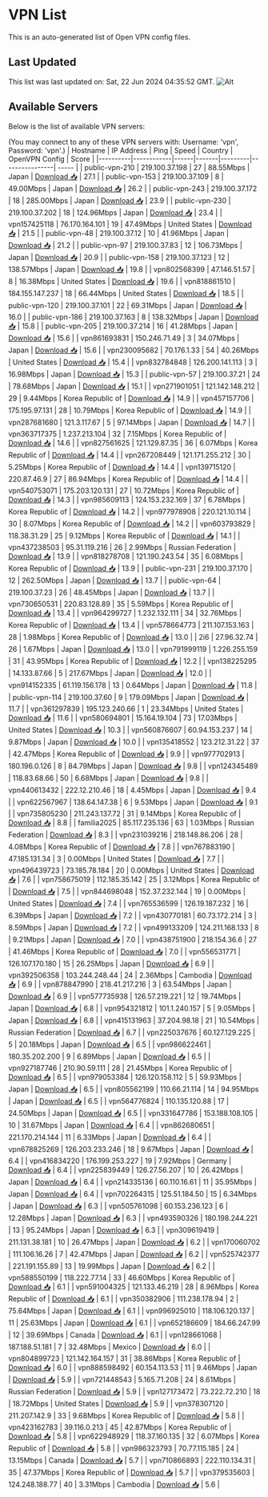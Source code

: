 # VPN List

This is an auto-generated list of Open VPN config files.

## Last Updated

This list was last updated on: Sat, 22 Jun 2024 04:35:52 GMT.
![Alt](https://repobeats.axiom.co/api/embed/186b98318ef1479477931607c1ad7d823f12451f.svg "Repobeats analytics image")

## Available Servers

Below is the list of available VPN servers:

(You may connect to any of these VPN servers with: Username: 'vpn', Password: 'vpn'.)
| Hostname | IP Address | Ping | Speed | Country | OpenVPN Config | Score |
|----------|------------|------|-------|---------|----------------| ----- |
| public-vpn-210 | 219.100.37.198 | 27 | 88.55Mbps | Japan | [Download 📥](./configs/server_0_JP.ovpn) | 27.1 |
| public-vpn-153 | 219.100.37.109 | 8 | 49.00Mbps | Japan | [Download 📥](./configs/server_1_JP.ovpn) | 26.2 |
| public-vpn-243 | 219.100.37.172 | 18 | 285.00Mbps | Japan | [Download 📥](./configs/server_2_JP.ovpn) | 23.9 |
| public-vpn-230 | 219.100.37.202 | 18 | 124.96Mbps | Japan | [Download 📥](./configs/server_3_JP.ovpn) | 23.4 |
| vpn157425118 | 76.170.164.101 | 19 | 47.49Mbps | United States | [Download 📥](./configs/server_4_US.ovpn) | 21.5 |
| public-vpn-48 | 219.100.37.12 | 10 | 41.96Mbps | Japan | [Download 📥](./configs/server_5_JP.ovpn) | 21.2 |
| public-vpn-97 | 219.100.37.83 | 12 | 106.73Mbps | Japan | [Download 📥](./configs/server_6_JP.ovpn) | 20.9 |
| public-vpn-158 | 219.100.37.123 | 12 | 138.57Mbps | Japan | [Download 📥](./configs/server_7_JP.ovpn) | 19.8 |
| vpn802568399 | 47.146.51.57 | 8 | 16.38Mbps | United States | [Download 📥](./configs/server_8_US.ovpn) | 19.6 |
| vpn818861510 | 184.155.147.237 | 18 | 66.44Mbps | United States | [Download 📥](./configs/server_9_US.ovpn) | 18.5 |
| public-vpn-120 | 219.100.37.101 | 22 | 69.31Mbps | Japan | [Download 📥](./configs/server_10_JP.ovpn) | 16.0 |
| public-vpn-186 | 219.100.37.163 | 8 | 138.32Mbps | Japan | [Download 📥](./configs/server_11_JP.ovpn) | 15.8 |
| public-vpn-205 | 219.100.37.214 | 16 | 41.28Mbps | Japan | [Download 📥](./configs/server_12_JP.ovpn) | 15.6 |
| vpn861693831 | 150.246.71.49 | 3 | 34.07Mbps | Japan | [Download 📥](./configs/server_13_JP.ovpn) | 15.6 |
| vpn230095682 | 70.176.1.33 | 54 | 40.26Mbps | United States | [Download 📥](./configs/server_14_US.ovpn) | 15.4 |
| vpn832784848 | 126.200.141.113 | 3 | 16.98Mbps | Japan | [Download 📥](./configs/server_15_JP.ovpn) | 15.3 |
| public-vpn-57 | 219.100.37.21 | 24 | 78.68Mbps | Japan | [Download 📥](./configs/server_16_JP.ovpn) | 15.1 |
| vpn271901051 | 121.142.148.212 | 29 | 9.44Mbps | Korea Republic of | [Download 📥](./configs/server_17_KR.ovpn) | 14.9 |
| vpn457157706 | 175.195.97.131 | 28 | 10.79Mbps | Korea Republic of | [Download 📥](./configs/server_18_KR.ovpn) | 14.9 |
| vpn287681680 | 121.3.117.67 | 5 | 97.14Mbps | Japan | [Download 📥](./configs/server_19_JP.ovpn) | 14.7 |
| vpn363717375 | 1.237.213.104 | 32 | 7.15Mbps | Korea Republic of | [Download 📥](./configs/server_20_KR.ovpn) | 14.6 |
| vpn827561625 | 121.129.87.35 | 36 | 6.07Mbps | Korea Republic of | [Download 📥](./configs/server_21_KR.ovpn) | 14.4 |
| vpn267208449 | 121.171.255.212 | 30 | 5.25Mbps | Korea Republic of | [Download 📥](./configs/server_22_KR.ovpn) | 14.4 |
| vpn139715120 | 220.87.46.9 | 27 | 86.94Mbps | Korea Republic of | [Download 📥](./configs/server_23_KR.ovpn) | 14.4 |
| vpn540753071 | 175.203.120.131 | 27 | 10.72Mbps | Korea Republic of | [Download 📥](./configs/server_24_KR.ovpn) | 14.3 |
| vpn985609113 | 124.153.232.169 | 37 | 6.78Mbps | Korea Republic of | [Download 📥](./configs/server_25_KR.ovpn) | 14.2 |
| vpn977978908 | 220.121.10.114 | 30 | 8.07Mbps | Korea Republic of | [Download 📥](./configs/server_26_KR.ovpn) | 14.2 |
| vpn603793829 | 118.38.31.29 | 25 | 9.12Mbps | Korea Republic of | [Download 📥](./configs/server_27_KR.ovpn) | 14.1 |
| vpn437238503 | 95.31.119.216 | 26 | 2.99Mbps | Russian Federation | [Download 📥](./configs/server_28_RU.ovpn) | 13.9 |
| vpn818278708 | 121.190.243.54 | 35 | 6.08Mbps | Korea Republic of | [Download 📥](./configs/server_29_KR.ovpn) | 13.9 |
| public-vpn-231 | 219.100.37.170 | 12 | 262.50Mbps | Japan | [Download 📥](./configs/server_30_JP.ovpn) | 13.7 |
| public-vpn-64 | 219.100.37.23 | 26 | 48.45Mbps | Japan | [Download 📥](./configs/server_31_JP.ovpn) | 13.7 |
| vpn730650531 | 220.83.128.89 | 35 | 5.59Mbps | Korea Republic of | [Download 📥](./configs/server_32_KR.ovpn) | 13.4 |
| vpn964299727 | 1.232.132.111 | 34 | 32.76Mbps | Korea Republic of | [Download 📥](./configs/server_33_KR.ovpn) | 13.4 |
| vpn578664773 | 211.107.153.163 | 28 | 1.98Mbps | Korea Republic of | [Download 📥](./configs/server_34_KR.ovpn) | 13.0 |
| 2i6 | 27.96.32.74 | 26 | 1.67Mbps | Japan | [Download 📥](./configs/server_35_JP.ovpn) | 13.0 |
| vpn791999119 | 1.226.255.159 | 31 | 43.95Mbps | Korea Republic of | [Download 📥](./configs/server_36_KR.ovpn) | 12.2 |
| vpn138225295 | 14.133.87.66 | 5 | 217.67Mbps | Japan | [Download 📥](./configs/server_37_JP.ovpn) | 12.0 |
| vpn914152335 | 61.119.156.178 | 13 | 0.64Mbps | Japan | [Download 📥](./configs/server_38_JP.ovpn) | 11.8 |
| public-vpn-114 | 219.100.37.60 | 9 | 179.09Mbps | Japan | [Download 📥](./configs/server_39_JP.ovpn) | 11.7 |
| vpn361297839 | 195.123.240.66 | 1 | 23.34Mbps | United States | [Download 📥](./configs/server_40_US.ovpn) | 11.6 |
| vpn580694801 | 15.164.19.104 | 73 | 17.03Mbps | United States | [Download 📥](./configs/server_41_US.ovpn) | 10.3 |
| vpn560876607 | 60.94.153.237 | 14 | 9.87Mbps | Japan | [Download 📥](./configs/server_42_JP.ovpn) | 10.0 |
| vpn135418552 | 123.212.31.22 | 37 | 42.47Mbps | Korea Republic of | [Download 📥](./configs/server_43_KR.ovpn) | 9.9 |
| vpn977702913 | 180.196.0.126 | 8 | 84.79Mbps | Japan | [Download 📥](./configs/server_44_JP.ovpn) | 9.8 |
| vpn124345489 | 118.83.68.66 | 50 | 6.68Mbps | Japan | [Download 📥](./configs/server_45_JP.ovpn) | 9.8 |
| vpn440613432 | 222.12.210.46 | 18 | 4.45Mbps | Japan | [Download 📥](./configs/server_46_JP.ovpn) | 9.4 |
| vpn622567967 | 138.64.147.38 | 6 | 9.53Mbps | Japan | [Download 📥](./configs/server_47_JP.ovpn) | 9.1 |
| vpn735805230 | 211.243.137.72 | 31 | 9.14Mbps | Korea Republic of | [Download 📥](./configs/server_48_KR.ovpn) | 8.8 |
| familia2025 | 85.117.235.136 | 63 | 1.03Mbps | Russian Federation | [Download 📥](./configs/server_49_RU.ovpn) | 8.3 |
| vpn231039216 | 218.148.86.206 | 28 | 4.08Mbps | Korea Republic of | [Download 📥](./configs/server_50_KR.ovpn) | 7.8 |
| vpn767883190 | 47.185.131.34 | 3 | 0.00Mbps | United States | [Download 📥](./configs/server_51_US.ovpn) | 7.7 |
| vpn496439723 | 73.185.78.184 | 20 | 0.00Mbps | United States | [Download 📥](./configs/server_52_US.ovpn) | 7.6 |
| vpn758675019 | 112.185.35.142 | 25 | 3.12Mbps | Korea Republic of | [Download 📥](./configs/server_53_KR.ovpn) | 7.5 |
| vpn844698048 | 152.37.232.144 | 19 | 0.00Mbps | United States | [Download 📥](./configs/server_54_US.ovpn) | 7.4 |
| vpn765536599 | 126.19.187.232 | 16 | 6.39Mbps | Japan | [Download 📥](./configs/server_55_JP.ovpn) | 7.2 |
| vpn430770181 | 60.73.172.214 | 3 | 8.59Mbps | Japan | [Download 📥](./configs/server_56_JP.ovpn) | 7.2 |
| vpn499133209 | 124.211.168.133 | 8 | 9.21Mbps | Japan | [Download 📥](./configs/server_57_JP.ovpn) | 7.0 |
| vpn438751900 | 218.154.36.6 | 27 | 41.46Mbps | Korea Republic of | [Download 📥](./configs/server_58_KR.ovpn) | 7.0 |
| vpn556531771 | 126.107.170.180 | 15 | 26.25Mbps | Japan | [Download 📥](./configs/server_59_JP.ovpn) | 6.9 |
| vpn392506358 | 103.244.248.44 | 24 | 2.36Mbps | Cambodia | [Download 📥](./configs/server_60_KH.ovpn) | 6.9 |
| vpn878847990 | 218.41.217.216 | 3 | 63.54Mbps | Japan | [Download 📥](./configs/server_61_JP.ovpn) | 6.9 |
| vpn577735938 | 126.57.219.221 | 12 | 19.74Mbps | Japan | [Download 📥](./configs/server_62_JP.ovpn) | 6.8 |
| vpn954321812 | 101.1.240.157 | 5 | 9.05Mbps | Japan | [Download 📥](./configs/server_63_JP.ovpn) | 6.8 |
| vpn415131963 | 37.204.98.18 | 21 | 10.54Mbps | Russian Federation | [Download 📥](./configs/server_64_RU.ovpn) | 6.7 |
| vpn225037676 | 60.127.129.225 | 5 | 20.18Mbps | Japan | [Download 📥](./configs/server_65_JP.ovpn) | 6.5 |
| vpn986622461 | 180.35.202.200 | 9 | 6.89Mbps | Japan | [Download 📥](./configs/server_66_JP.ovpn) | 6.5 |
| vpn927187746 | 210.90.59.111 | 28 | 21.45Mbps | Korea Republic of | [Download 📥](./configs/server_67_KR.ovpn) | 6.5 |
| vpn979053384 | 126.120.158.112 | 5 | 59.93Mbps | Japan | [Download 📥](./configs/server_68_JP.ovpn) | 6.5 |
| vpn805562199 | 110.66.21.114 | 14 | 94.95Mbps | Japan | [Download 📥](./configs/server_69_JP.ovpn) | 6.5 |
| vpn564776824 | 110.135.120.88 | 17 | 24.50Mbps | Japan | [Download 📥](./configs/server_70_JP.ovpn) | 6.5 |
| vpn331647786 | 153.188.108.105 | 10 | 31.67Mbps | Japan | [Download 📥](./configs/server_71_JP.ovpn) | 6.4 |
| vpn862680651 | 221.170.214.144 | 11 | 6.33Mbps | Japan | [Download 📥](./configs/server_72_JP.ovpn) | 6.4 |
| vpn678825269 | 126.203.233.246 | 18 | 9.67Mbps | Japan | [Download 📥](./configs/server_73_JP.ovpn) | 6.4 |
| vpn416834220 | 176.199.253.227 | 19 | 7.92Mbps | Germany | [Download 📥](./configs/server_74_DE.ovpn) | 6.4 |
| vpn225839449 | 126.27.56.207 | 10 | 26.42Mbps | Japan | [Download 📥](./configs/server_75_JP.ovpn) | 6.4 |
| vpn214335136 | 60.110.16.61 | 11 | 35.95Mbps | Japan | [Download 📥](./configs/server_76_JP.ovpn) | 6.4 |
| vpn702264315 | 125.51.184.50 | 15 | 6.34Mbps | Japan | [Download 📥](./configs/server_77_JP.ovpn) | 6.3 |
| vpn505761098 | 60.153.236.123 | 6 | 12.28Mbps | Japan | [Download 📥](./configs/server_78_JP.ovpn) | 6.3 |
| vpn493590326 | 180.198.244.221 | 13 | 95.24Mbps | Japan | [Download 📥](./configs/server_79_JP.ovpn) | 6.3 |
| vpn309619419 | 211.131.38.181 | 10 | 26.47Mbps | Japan | [Download 📥](./configs/server_80_JP.ovpn) | 6.2 |
| vpn170060702 | 111.106.16.26 | 7 | 42.47Mbps | Japan | [Download 📥](./configs/server_81_JP.ovpn) | 6.2 |
| vpn525742377 | 221.191.155.89 | 13 | 19.99Mbps | Japan | [Download 📥](./configs/server_82_JP.ovpn) | 6.2 |
| vpn588550199 | 118.222.77.14 | 33 | 46.60Mbps | Korea Republic of | [Download 📥](./configs/server_83_KR.ovpn) | 6.1 |
| vpn591004325 | 121.133.46.219 | 28 | 8.96Mbps | Korea Republic of | [Download 📥](./configs/server_84_KR.ovpn) | 6.1 |
| vpn350382906 | 111.238.178.94 | 2 | 75.64Mbps | Japan | [Download 📥](./configs/server_85_JP.ovpn) | 6.1 |
| vpn996925010 | 118.106.120.137 | 11 | 25.63Mbps | Japan | [Download 📥](./configs/server_86_JP.ovpn) | 6.1 |
| vpn652186609 | 184.66.247.99 | 12 | 39.69Mbps | Canada | [Download 📥](./configs/server_87_CA.ovpn) | 6.1 |
| vpn128661068 | 187.188.51.181 | 7 | 32.48Mbps | Mexico | [Download 📥](./configs/server_88_MX.ovpn) | 6.0 |
| vpn804899723 | 121.142.164.157 | 31 | 38.86Mbps | Korea Republic of | [Download 📥](./configs/server_89_KR.ovpn) | 6.0 |
| vpn888598492 | 60.154.113.53 | 11 | 9.46Mbps | Japan | [Download 📥](./configs/server_90_JP.ovpn) | 5.9 |
| vpn721448543 | 5.165.71.208 | 24 | 8.61Mbps | Russian Federation | [Download 📥](./configs/server_91_RU.ovpn) | 5.9 |
| vpn127173472 | 73.222.72.210 | 18 | 18.72Mbps | United States | [Download 📥](./configs/server_92_US.ovpn) | 5.9 |
| vpn378307120 | 211.207.142.9 | 33 | 9.68Mbps | Korea Republic of | [Download 📥](./configs/server_93_KR.ovpn) | 5.8 |
| vpn423162783 | 39.116.0.213 | 45 | 42.87Mbps | Korea Republic of | [Download 📥](./configs/server_94_KR.ovpn) | 5.8 |
| vpn622948929 | 118.37.160.135 | 32 | 6.07Mbps | Korea Republic of | [Download 📥](./configs/server_95_KR.ovpn) | 5.8 |
| vpn986323793 | 70.77.115.185 | 24 | 13.15Mbps | Canada | [Download 📥](./configs/server_96_CA.ovpn) | 5.7 |
| vpn710866893 | 222.110.134.31 | 35 | 47.37Mbps | Korea Republic of | [Download 📥](./configs/server_97_KR.ovpn) | 5.7 |
| vpn379535603 | 124.248.188.77 | 40 | 3.31Mbps | Cambodia | [Download 📥](./configs/server_98_KH.ovpn) | 5.6 |
